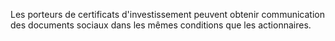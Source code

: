   
 Les porteurs de certificats d'investissement peuvent obtenir communication des documents sociaux dans les mêmes conditions que les actionnaires.  

  
